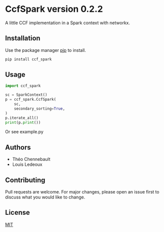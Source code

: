 # CcfSpark version 0.2.2

A little CCF implementation in a Spark context with networkx.

## Installation 

Use the package manager [pip](https://pip.pypa.io/en/stable/) to install.

```bash
pip install ccf_spark
```

## Usage

```python
import ccf_spark

sc = SparkContext()
p = ccf_spark.CcfSpark(
    sc,
    secondary_sorting=True,
)
p.iterate_all()
print(p.print())
```
Or see example.py 

## Authors
- Théo Chennebault
- Louis Ledeoux

## Contributing
Pull requests are welcome. For major changes, please open an issue first to discuss what you would like to change.

## License
[MIT](https://choosealicense.com/licenses/mit/)
